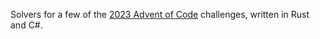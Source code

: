 Solvers for a few of the [2023 Advent of Code](https://adventofcode.com/) challenges, written in Rust and C#.
